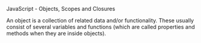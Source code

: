 JavaScript - Objects, Scopes and Closures

An object is a collection of related data and/or functionality. These usually consist of several variables and functions (which are called properties and methods when they are inside objects).
